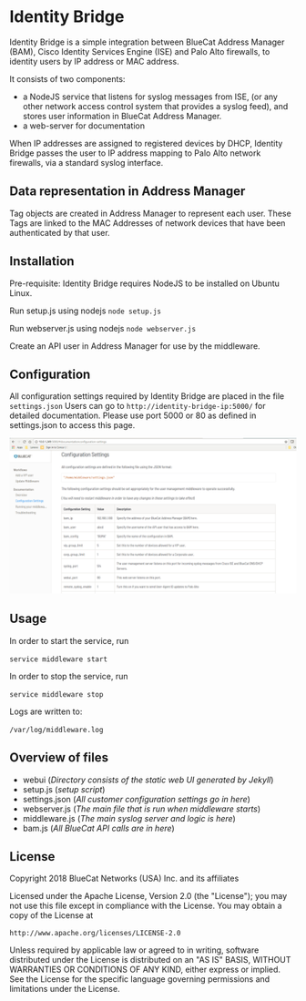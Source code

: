 # Identity Bridge 

Identity Bridge is a simple integration between BlueCat Address Manager (BAM), Cisco Identity Services Engine (ISE) and Palo Alto firewalls, to identity users by IP address or MAC address.

It consists of two components:
 - a NodeJS service that listens for syslog messages from ISE, (or any other network access control system that provides a syslog feed), and stores user information in BlueCat Address Manager.
 - a web-server for documentation

When IP addresses are assigned to registered devices by DHCP, Identity Bridge passes the user to IP address mapping to Palo Alto network firewalls, via a standard syslog interface.

## Data representation in Address Manager

Tag objects are created in Address Manager to represent each user. These Tags are linked to the MAC Addresses of network devices that have been authenticated by that user.

## Installation

Pre-requisite: Identity Bridge requires NodeJS to be installed on Ubuntu Linux.

Run setup.js using nodejs
`node setup.js`

Run webserver.js using nodejs
`node webserver.js`

Create an API user in Address Manager for use by the middleware.

## Configuration

All configuration settings required by Identity Bridge are placed in the file `settings.json`
Users can go to `http://identity-bridge-ip:5000/` for detailed documentation. Please use port 5000 or 80 as defined in settings.json to access this page.

![Screenshot](images/configuration.png)

## Usage

In order to start the service, run

`service middleware start`

In order to stop the service, run

`service middleware stop`

Logs are written to:

`/var/log/middleware.log`

## Overview of files

- webui (*Directory consists of the static web UI generated by Jekyll*)
- setup.js (*setup script*)
- settings.json (*All customer configuration settings go in here*)
- webserver.js (*The main file that is run when middleware starts*)
- middleware.js (*The main syslog server and logic is here*)
- bam.js (*All BlueCat API calls are in here*)

## License

Copyright 2018 BlueCat Networks (USA) Inc. and its affiliates

Licensed under the Apache License, Version 2.0 (the "License");
you may not use this file except in compliance with the License.
You may obtain a copy of the License at

    http://www.apache.org/licenses/LICENSE-2.0

Unless required by applicable law or agreed to in writing, software
distributed under the License is distributed on an "AS IS" BASIS,
WITHOUT WARRANTIES OR CONDITIONS OF ANY KIND, either express or implied.
See the License for the specific language governing permissions and
limitations under the License.
